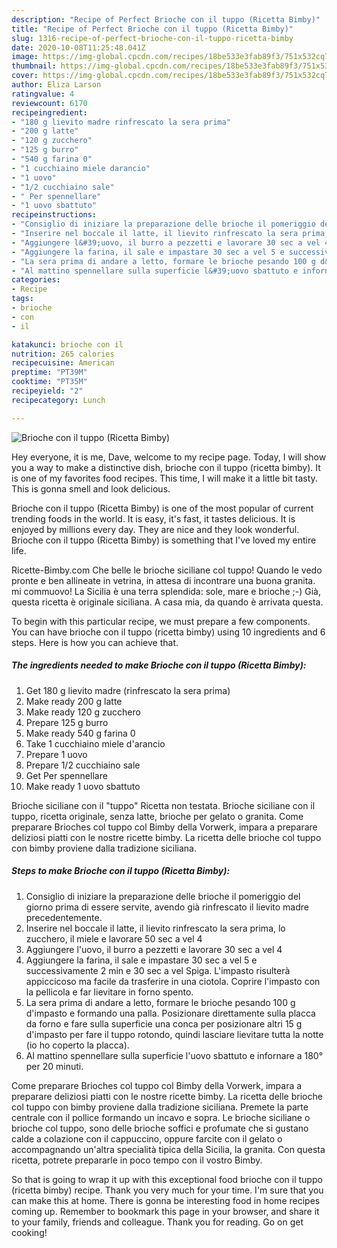 ```yaml
---
description: "Recipe of Perfect Brioche con il tuppo (Ricetta Bimby)"
title: "Recipe of Perfect Brioche con il tuppo (Ricetta Bimby)"
slug: 1316-recipe-of-perfect-brioche-con-il-tuppo-ricetta-bimby
date: 2020-10-08T11:25:48.041Z
image: https://img-global.cpcdn.com/recipes/18be533e3fab89f3/751x532cq70/brioche-con-il-tuppo-ricetta-bimby-recipe-main-photo.jpg
thumbnail: https://img-global.cpcdn.com/recipes/18be533e3fab89f3/751x532cq70/brioche-con-il-tuppo-ricetta-bimby-recipe-main-photo.jpg
cover: https://img-global.cpcdn.com/recipes/18be533e3fab89f3/751x532cq70/brioche-con-il-tuppo-ricetta-bimby-recipe-main-photo.jpg
author: Eliza Larson
ratingvalue: 4
reviewcount: 6170
recipeingredient:
- "180 g lievito madre rinfrescato la sera prima"
- "200 g latte"
- "120 g zucchero"
- "125 g burro"
- "540 g farina 0"
- "1 cucchiaino miele darancio"
- "1 uovo"
- "1/2 cucchiaino sale"
- " Per spennellare"
- "1 uovo sbattuto"
recipeinstructions:
- "Consiglio di iniziare la preparazione delle brioche il pomeriggio del giorno prima di essere servite, avendo già rinfrescato il lievito madre precedentemente."
- "Inserire nel boccale il latte, il lievito rinfrescato la sera prima, lo zucchero, il miele e lavorare 50 sec a vel 4"
- "Aggiungere l&#39;uovo, il burro a pezzetti e lavorare 30 sec a vel 4"
- "Aggiungere la farina, il sale e impastare 30 sec a vel 5 e successivamente 2 min e 30 sec a vel Spiga. L&#39;impasto risulterà appiccicoso ma facile da trasferire in una ciotola. Coprire l&#39;impasto con la pellicola e far lievitare in forno spento."
- "La sera prima di andare a letto, formare le brioche pesando 100 g d&#39;impasto e formando una palla. Posizionare direttamente sulla placca da forno e fare sulla superficie una conca per posizionare altri 15 g d&#39;impasto per fare il tuppo rotondo, quindi lasciare lievitare tutta la notte (io ho coperto la placca)."
- "Al mattino spennellare sulla superficie l&#39;uovo sbattuto e infornare a 180° per 20 minuti."
categories:
- Recipe
tags:
- brioche
- con
- il

katakunci: brioche con il 
nutrition: 265 calories
recipecuisine: American
preptime: "PT39M"
cooktime: "PT35M"
recipeyield: "2"
recipecategory: Lunch

---
```



![Brioche con il tuppo (Ricetta Bimby)](https://img-global.cpcdn.com/recipes/18be533e3fab89f3/751x532cq70/brioche-con-il-tuppo-ricetta-bimby-recipe-main-photo.jpg)

Hey everyone, it is me, Dave, welcome to my recipe page. Today, I will show you a way to make a distinctive dish, brioche con il tuppo (ricetta bimby). It is one of my favorites food recipes. This time, I will make it a little bit tasty. This is gonna smell and look delicious.

Brioche con il tuppo (Ricetta Bimby) is one of the most popular of current trending foods in the world. It is easy, it's fast, it tastes delicious. It is enjoyed by millions every day. They are nice and they look wonderful. Brioche con il tuppo (Ricetta Bimby) is something that I've loved my entire life.

Ricette-Bimby.com Che belle le brioche siciliane col tuppo! Quando le vedo pronte e ben allineate in vetrina, in attesa di incontrare una buona granita. mi commuovo! La Sicilia è una terra splendida: sole, mare e brioche ;-) Già, questa ricetta è originale siciliana. A casa mia, da quando è arrivata questa.


To begin with this particular recipe, we must prepare a few components. You can have brioche con il tuppo (ricetta bimby) using 10 ingredients and 6 steps. Here is how you can achieve that.

<!--inarticleads1-->

##### The ingredients needed to make Brioche con il tuppo (Ricetta Bimby):

1. Get 180 g lievito madre (rinfrescato la sera prima)
1. Make ready 200 g latte
1. Make ready 120 g zucchero
1. Prepare 125 g burro
1. Make ready 540 g farina 0
1. Take 1 cucchiaino miele d&#39;arancio
1. Prepare 1 uovo
1. Prepare 1/2 cucchiaino sale
1. Get  Per spennellare
1. Make ready 1 uovo sbattuto


Brioche siciliane con il &#34;tuppo&#34; Ricetta non testata. Brioche siciliane con il tuppo, ricetta originale, senza latte, brioche per gelato o granita. Come preparare Brioches col tuppo col Bimby della Vorwerk, impara a preparare deliziosi piatti con le nostre ricette bimby. La ricetta delle brioche col tuppo con bimby proviene dalla tradizione siciliana. 

<!--inarticleads2-->

##### Steps to make Brioche con il tuppo (Ricetta Bimby):

1. Consiglio di iniziare la preparazione delle brioche il pomeriggio del giorno prima di essere servite, avendo già rinfrescato il lievito madre precedentemente.
1. Inserire nel boccale il latte, il lievito rinfrescato la sera prima, lo zucchero, il miele e lavorare 50 sec a vel 4
1. Aggiungere l&#39;uovo, il burro a pezzetti e lavorare 30 sec a vel 4
1. Aggiungere la farina, il sale e impastare 30 sec a vel 5 e successivamente 2 min e 30 sec a vel Spiga. L&#39;impasto risulterà appiccicoso ma facile da trasferire in una ciotola. Coprire l&#39;impasto con la pellicola e far lievitare in forno spento.
1. La sera prima di andare a letto, formare le brioche pesando 100 g d&#39;impasto e formando una palla. Posizionare direttamente sulla placca da forno e fare sulla superficie una conca per posizionare altri 15 g d&#39;impasto per fare il tuppo rotondo, quindi lasciare lievitare tutta la notte (io ho coperto la placca).
1. Al mattino spennellare sulla superficie l&#39;uovo sbattuto e infornare a 180° per 20 minuti.


Come preparare Brioches col tuppo col Bimby della Vorwerk, impara a preparare deliziosi piatti con le nostre ricette bimby. La ricetta delle brioche col tuppo con bimby proviene dalla tradizione siciliana. Premete la parte centrale con il pollice formando un incavo e sopra. Le brioche siciliane o brioche col tuppo, sono delle brioche soffici e profumate che si gustano calde a colazione con il cappuccino, oppure farcite con il gelato o accompagnando un&#39;altra specialità tipica della Sicilia, la granita. Con questa ricetta, potrete prepararle in poco tempo con il vostro Bimby. 

So that is going to wrap it up with this exceptional food brioche con il tuppo (ricetta bimby) recipe. Thank you very much for your time. I'm sure that you can make this at home. There is gonna be interesting food in home recipes coming up. Remember to bookmark this page in your browser, and share it to your family, friends and colleague. Thank you for reading. Go on get cooking!
